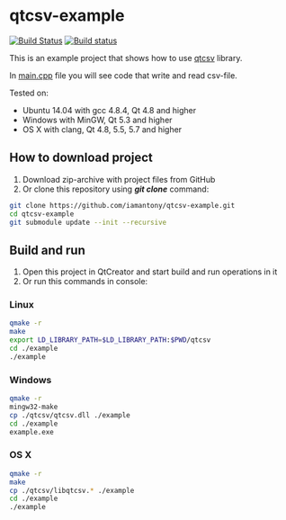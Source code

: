 # qtcsv-example

[![Build Status](https://travis-ci.org/iamantony/qtcsv-example.svg?branch=dev)](https://travis-ci.org/iamantony/qtcsv-example) [![Build status](https://ci.appveyor.com/api/projects/status/s1q16r12r2m4wk5k/branch/master?svg=true)](https://ci.appveyor.com/project/iamantony/qtcsv-example/branch/master)

This is an example project that shows how to use [qtcsv][qtcsv] library.

In [main.cpp][main-file] file you will see code that write and read csv-file.

Tested on:
- Ubuntu 14.04 with gcc 4.8.4, Qt 4.8 and higher
- Windows with MinGW, Qt 5.3 and higher
- OS X with clang, Qt 4.8, 5.5, 5.7 and higher

## How to download project
1. Download zip-archive with project files from GitHub
2. Or clone this repository using _**git clone**_ command:

  ``` bash
  git clone https://github.com/iamantony/qtcsv-example.git
  cd qtcsv-example
  git submodule update --init --recursive
  ```

## Build and run
1. Open this project in QtCreator and start build and run operations in it 
2. Or run this commands in console:

  ### Linux
  ``` bash
  qmake -r
  make
  export LD_LIBRARY_PATH=$LD_LIBRARY_PATH:$PWD/qtcsv
  cd ./example
  ./example
  ```
  
  ### Windows
  ``` bash
  qmake -r
  mingw32-make
  cp ./qtcsv/qtcsv.dll ./example
  cd ./example
  example.exe
  ```
  
  ### OS X
  ``` bash
  qmake -r
  make
  cp ./qtcsv/libqtcsv.* ./example
  cd ./example
  ./example
  ```

[qtcsv]: https://github.com/iamantony/qtcsv
[main-file]: https://github.com/iamantony/qtcsv-example/blob/master/example/main.cpp
